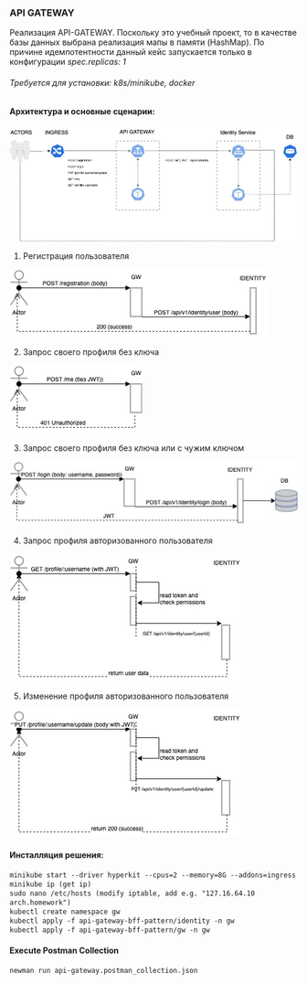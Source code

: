 ### **API GATEWAY**

Реализация API-GATEWAY. Поскольку это учебный проект, то в качестве базы данных выбрана реализация мапы в памяти (HashMap).
По причине идемпотентности данный кейс запускается только в конфигурации _spec.replicas: 1_

###### _Требуется для установки: k8s/minikube, docker_

#### Архитектура и основные сценарии:

![Main Architecture of solution](pics/architecture.jpg)

1) Регистрация пользователя

![registration](pics/registration.jpg)

2) Запрос своего профиля без ключа

![auth-no-token](pics/auth-no-token.jpg)

3) Запрос своего профиля без ключа или с чужим ключом

![auth-bad-token](pics/login.jpg)

4) Запрос профиля авторизованного пользователя

![get-auth-profile](pics/auth-profile.jpg)

5) Изменение профиля авторизованного пользователя

![update-auth-profile](pics/auth-update-profile.jpg)

#### Инсталляция решения:

    minikube start --driver hyperkit --cpus=2 --memory=8G --addons=ingress
    minikube ip (get ip)
    sudo nano /etc/hosts (modify iptable, add e.g. "127.16.64.10 arch.homework")
    kubectl create namespace gw
    kubectl apply -f api-gateway-bff-pattern/identity -n gw
    kubectl apply -f api-gateway-bff-pattern/gw -n gw

#### Execute Postman Collection

    newman run api-gateway.postman_collection.json
